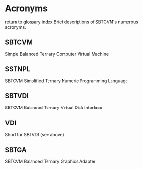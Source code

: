 # Acronyms
[return to glossary index](glossary.md)
Brief descriptions of SBTCVM's numerous acronyms.
## SBTCVM
Simple Balanced Ternary Computer Virtual Machine

## SSTNPL
SBTCVM Simplified Ternary Numeric Programming Language

## SBTVDI
SBTCVM Balanced Ternary Virtual Disk Interface

## VDI
Short for SBTVDI (see above)

## SBTGA
SBTCVM Balanced Ternary Graphics Adapter
